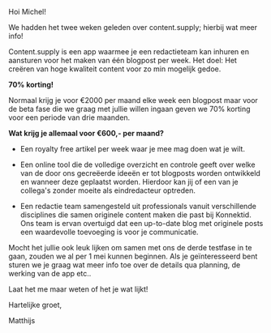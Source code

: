 Hoi Michel!

We hadden het twee weken geleden over content.supply; hierbij wat meer info!

Content.supply is een app waarmee je een redactieteam kan inhuren en aansturen voor het maken van één blogpost per week. Het doel: Het creëren van hoge kwaliteit content voor zo min mogelijk gedoe.

**70% korting!**


Normaal krijg je voor €2000 per maand elke week een blogpost maar voor de beta fase die we graag met jullie willen ingaan geven we 70% korting voor een periode van drie maanden.

**Wat krijg je allemaal voor €600,- per maand?**

* Een royalty free artikel per week waar je mee mag doen wat je wilt.

* Een online tool die de volledige overzicht en controle geeft over welke van de door ons gecreëerde ideeën er tot blogposts worden ontwikkeld en wanneer deze geplaatst worden. Hierdoor kan jij of een van je collega's zonder moeite als eindredacteur optreden.


* Een redactie team samengesteld uit professionals vanuit verschillende disciplines die samen originele content maken die past bij Konnektid. Ons team is ervan overtuigd dat een up-to-date blog met originele posts een waardevolle toevoeging is voor je communicatie.


Mocht het  jullie ook leuk lijken om samen met ons de derde testfase in te gaan, zouden we al per 1 mei kunnen beginnen. Als je geïnteresseerd bent sturen we je graag wat meer info toe over de details qua planning, de werking van de app etc..


Laat het me maar weten of het je wat lijkt!


Hartelijke groet,

Matthijs
